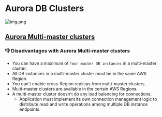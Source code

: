 # Aurora DB Clusters

![img.png](https://docs.aws.amazon.com/AmazonRDS/latest/AuroraUserGuide/images/AuroraArch001.png)

## [Aurora Multi-master clusters](https://docs.aws.amazon.com/AmazonRDS/latest/AuroraUserGuide/aurora-multi-master.html)

### :thumbsdown: Disadvantages with Aurora Multi-master clusters
- You can have a maximum of `four master DB instances` in a multi-master cluster.
- All DB instances in a multi-master cluster must be in the same AWS Region.
- You can't enable cross-Region replicas from multi-master clusters.
- Multi-master clusters are available in the certain AWS Regions.
- A multi-master cluster doesn't do any load balancing for connections.
  - Application must implement its own connection management logic to distribute read and write operations among multiple DB instance endpoints.
